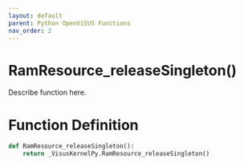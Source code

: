 ```yaml
---
layout: default
parent: Python OpenViSUS Functions
nav_order: 2
---
```


# RamResource_releaseSingleton()

Describe function here.

# Function Definition

```python
def RamResource_releaseSingleton():
    return _VisusKernelPy.RamResource_releaseSingleton()

```